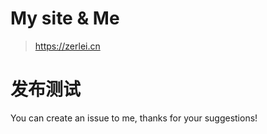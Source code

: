 # My site & Me
> https://zerlei.cn
# 发布测试
You can create an issue to me, thanks for your suggestions!




